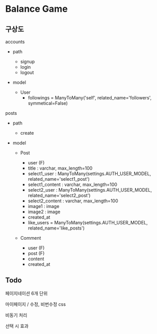 # Balance Game

## 구상도

accounts
  - path
    - signup
    - login
    - logout

  - model
    - User
      - followings = ManyToMany('self', related_name='followers', symmetical=False)

posts
  - path
    - create

  - model
    - Post
      - user (F)
      - title : varchar, max_length=100
      - select1_user : ManyToMany(settings.AUTH_USER_MODEL, related_name='select1_post')
      - select1_content : varchar, max_length=100
      - select2_user : ManyToMany(settings.AUTH_USER_MODEL, related_name='select2_post')
      - select2_content : varchar, max_length=100
      - image1 : image
      - image2 : image
      - created_at
      - like_users = ManyToMany(settings.AUTH_USER_MODEL, related_name='like_posts')

    - Comment
      - user (F)
      - post (F)
      - content
      - created_at

## Todo

페이지네이션 6개 단위

마이페이지 / 수정, 비번수정 css

비동기 처리

선택 시 효과